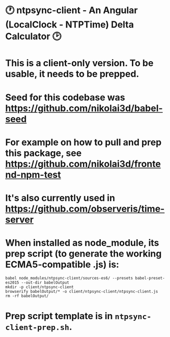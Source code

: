 # :clock1: **ntpsync-client** - An Angular (LocalClock - NTPTime) Delta Calculator :clock2:

# This is a client-only version. To be usable, it needs to be prepped.

# Seed for this codebase was https://github.com/nikolai3d/babel-seed

# For example on how to pull and prep this package, see https://github.com/nikolai3d/frontend-npm-test
# It's also currently used in https://github.com/observeris/time-server

# When installed as node_module, its prep script (to generate the working ECMA5-compatible .js) is:

```
babel node_modules/ntpsync-client/sources-es6/ --presets babel-preset-es2015 --out-dir babelOutput
mkdir -p client/ntpsync-client
browserify babelOutput/* -o client/ntpsync-client/ntpsync-client.js
rm -rf babelOutput/
```

# Prep script template is in `ntpsync-client-prep.sh`.


